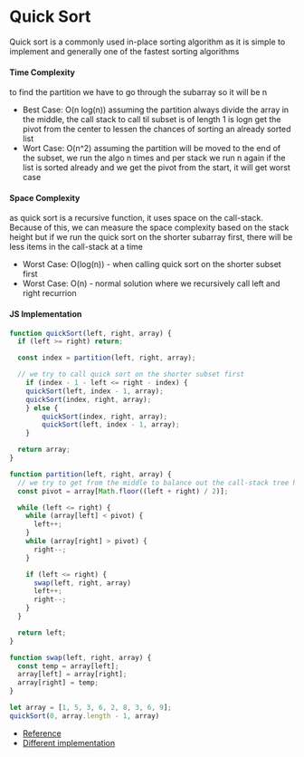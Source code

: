 # Quick Sort

Quick sort is a commonly used in-place sorting algorithm as it is simple to implement and generally one of the fastest sorting algorithms

#### Time Complexity

to find the partition we have to go through the subarray so it will be n

- Best Case: O(n log(n)) 
  assuming the partition always divide the array in the middle, the call stack to call til subset is of length 1 is logn
  get the pivot from the center to lessen the chances of sorting an already sorted list
- Wort Case: O(n^2)
  assuming the partition will be moved to the end of the subset, we run the algo n times and per stack we run n again
  if the list is sorted already and we get the pivot from the start, it will get worst case 

#### Space Complexity

as quick sort is a recursive function, it uses space on the call-stack. Because of this, we can measure the space complexity based on the stack height
but if we run the quick sort on the shorter subarray first, there will be less items in the call-stack at a time

- Worst Case: O(log(n)) - when calling quick sort on the shorter subset first
- Worst Case: O(n) - normal solution where we recursively call left and right recurrion

#### JS Implementation
``` js
function quickSort(left, right, array) {
  if (left >= right) return;

  const index = partition(left, right, array);

  // we try to call quick sort on the shorter subset first
	if (index - 1 - left <= right - index) {
  	quickSort(left, index - 1, array);
  	quickSort(index, right, array);
	} else {
		quickSort(index, right, array);
		quickSort(left, index - 1, array);
	}

  return array;
}

function partition(left, right, array) {
  // we try to get from the middle to balance out the call-stack tree height
  const pivot = array[Math.floor((left + right) / 2)];

  while (left <= right) {
    while (array[left] < pivot) {
      left++;
    }
    while (array[right] > pivot) {
      right--;
    }

    if (left <= right) {
      swap(left, right, array)
      left++;
      right--;
    }
  }

  return left;
}

function swap(left, right, array) {
  const temp = array[left];
  array[left] = array[right];
  array[right] = temp;
}

let array = [1, 5, 3, 6, 2, 8, 3, 6, 9];
quickSort(0, array.length - 1, array)

```

- [Reference](https://humanwhocodes.com/blog/2012/11/27/computer-science-in-javascript-quicksort/)
- [Different implementation](https://khan4019.github.io/front-end-Interview-Questions/sort.html#quickSort)
